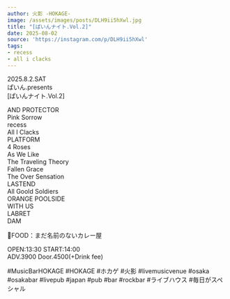 ```yaml
---
author: 火影 -HOKAGE-
image: /assets/images/posts/DLH9ii5hXwl.jpg
title: "[ぱいんナイト.Vol.2]"
date: 2025-08-02
source: 'https://instagram.com/p/DLH9ii5hXwl'
tags:
- recess
- all i clacks
---
```

2025.8.2.SAT<br>
ぱいん.presents<br>
[ぱいんナイト.Vol.2]

AND PROTECTOR<br>
Pink Sorrow<br>
recess<br>
All I Clacks<br>
PLATFORM<br>
4 Roses<br>
As We Like<br>
The Traveling Theory<br>
Fallen Grace<br>
The Over Sensation<br>
LASTEND<br>
All Goold Soldiers<br>
ORANGE POOLSIDE<br>
WITH US<br>
LABRET<br>
DAM

🍛FOOD：まだ名前のないカレー屋

OPEN:13:30 START:14:00<br>
ADV.3900 Door.4500(+Drink fee)

#MusicBarHOKAGE #HOKAGE #ホカゲ #火影 #livemusicvenue #osaka #osakabar #livepub #japan #pub #bar #rockbar #ライブハウス #毎日がスペシャル